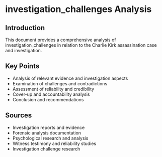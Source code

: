 # investigation_challenges Analysis

## Introduction

This document provides a comprehensive analysis of investigation_challenges in relation to the Charlie Kirk assassination case and investigation.

## Key Points

- Analysis of relevant evidence and investigation aspects
- Examination of challenges and contradictions
- Assessment of reliability and credibility
- Cover-up and accountability analysis
- Conclusion and recommendations

## Sources
- Investigation reports and evidence
- Forensic analysis documentation
- Psychological research and analysis
- Witness testimony and reliability studies
- Investigation challenge research
